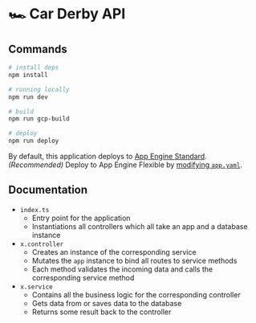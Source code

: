 # 🏎️ Car Derby API

## Commands

```bash
# install deps
npm install

# running locally
npm run dev

# build
npm run gcp-build

# deploy
npm run deploy
```

By default, this application deploys to [App Engine Standard][appengine]. _(Recommended)_
Deploy to App Engine Flexible by [modifying `app.yaml`][app_yaml].

[appengine]: https://cloud.google.com/appengine/docs/standard/nodejs
[app_yaml]: https://cloud.google.com/appengine/docs/flexible/nodejs/configuring-your-app-with-app-yaml
[tutorial]: https://cloud.google.com/appengine/docs/standard/nodejs/quickstart
[contributing]: https://github.com/GoogleCloudPlatform/nodejs-docs-samples/blob/main/CONTRIBUTING.md

## Documentation

- `index.ts`
  - Entry point for the application
  - Instantiations all controllers which all take an app and a database instance
- `x.controller`
  - Creates an instance of the corresponding service
  - Mutates the `app` instance to bind all routes to service methods
  - Each method validates the incoming data and calls the corresponding service method
- `x.service`
  - Contains all the business logic for the corresponding controller
  - Gets data from or saves data to the database
  - Returns some result back to the controller
